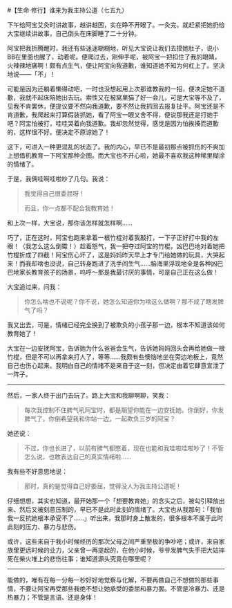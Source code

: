 #【生命⋅修行】谁来为我主持公道（七五九）

下午给阿宝艾灸时讲故事，越讲越困，实在睁不开眼了。一灸完，就赶紧把她扔给大宝继续讲故事，自己倒头在床脚睡了二十分钟。

阿宝把我折腾醒时，我还有些迷迷糊糊地，听见大宝说让我们去摸她肚子，说小BB在里面也醒了，动着呢。便爬过去，刚伸手呢，被阿宝一把扣住了我的眼睛，火辣辣地痛啊！颇有点生气，便让阿宝向我道歉，谁知道她不知为何杠上了。坚决地说——「不」！

可能是因为还躺着懒得动吧，一时也没想起用上次那谁教我的一招，便决定她不道歉，我就不起床陪她出去玩。索性又在被窝里猫了好一会儿，可是大宝等不及了，见我不肯罢休，便提议要不然向我道歉，要不然让我抓回去报复扯平。阿宝还是不肯道歉，我爬起来打算假装抓她，看了阿宝一眼又舍不得，便说那我还是打她手吧？阿宝怕被打，哇哇哭着向我道歉。我却忽然觉得，感觉是因为怕挨揍而道歉的，这样很不好。便决定不原谅她了！

这下，可进入一种更混乱的状态了。我的内心，早已不是最初那点被抓伤的不爽加上想借机教育一下阿宝那种企图。而大宝也不开心啦，她最不喜欢我这种稀里糊涂的情绪了。

于是，我俩哇啊哇啦吵了几句。我说：

> 我觉得自己很委屈呀！
>
> 而且，你一点都不配合我教育她！

和上次一样，大宝说，那你该怎样就怎样啊……

巧了，正在这时，阿宝也跑来拿着一根竹棍对着我敲打，一下子正好打中我的左眼！（我怎么这么倒霉！）趁着怒气，我一把夺过阿宝的竹棍，凶巴巴地对着她把竹棍折成了四截！阿宝伤心坏了，这是妈妈昨天早上才专门给她做的玩具，大哭起来！而我却啥也没说，自己转身跑进了洗手间生气……脑海里浮现地全是各种凶巴巴地家长教育孩子的场景，呜呼～那是我最讨厌的事情，可是自己正在这么做！

大宝追过来，问我：

> 你怎么啥也不说呢？你不说，她怎么知道你为啥这么做啊？那不成了瞎发脾气了吗？

我又出去，可是，情绪已经完全换到了被欺负的小孩子那一边，根本不知道该如何教育她了！

大宝在一边安抚阿宝，告诉她为什么爸爸会生气，告诉她妈妈回头会再给她做一根竹棍，但是不可以再拿来打人了，等等……我颇有些懊恼地坐在旁边地板上，竟然自己也伤心起来。我明白自己的情绪不是来自于这一刻，但决定由着它肆意宣泄了一阵子。

----

然后，一家人终于出门去玩了。路上大宝和我聊啊聊，笑我：

> 每次我控制不住脾气吼阿宝时，都是期望你能在一边安抚她。你倒好，你发脾气了，你倒希望我和你站一边，一起欺负三岁的阿宝？

她还说：

> 不过，你也长进了，以前有脾气都憋着，现在也能和我哇啦哇啦吵了！不管怎么说，也敢表达自己的真实情绪啦……

我有些不好意思地说：

> 那时，真的是觉得自己好委屈，觉得没人为我主持公道呢！

仔细想想，其实也知道，最开始那一个「想要教育她」的念头之后，被勾引释放出来、然后又被刻意压制的，早已不是此时此刻的情绪了。大宝也从我那句：「我怕我一反抗她根本承受不了……」听出来，我那时身上散发的，很多根本不属于此时此刻的压力、暴力与悲伤。

或许，这些来自于我小时候经历的那次父母之间严重至极的争吵吧；或许，来自家族里更远时候的业力，父亲曾一再提起的，在他小时候，爷爷发脾气失手把大姑摔死在柴火堆上的悲伤往事；谁知道源头究竟在哪里呢？

----

能做的，唯有在每一分每一秒好好地觉察与化解，不要再做自己不想做的那些事情，不要让阿宝再受那些我绝不想让她承受的委屈和暴力罢。不管是冷暴力、还是热暴力；不管是言语、还是身体！